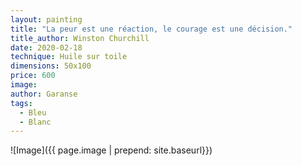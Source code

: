 ```yaml
---
layout: painting
title: "La peur est une réaction, le courage est une décision." 
title_author: Winston Churchill
date: 2020-02-18
technique: Huile sur toile 
dimensions: 50x100
price: 600
image: 
author: Garanse
tags:
  - Bleu
  - Blanc
---
```

![Image]({{ page.image | prepend: site.baseurl}})